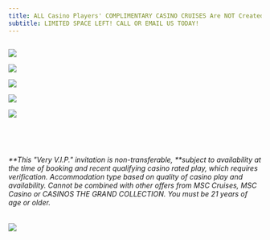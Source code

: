 ```yaml
---
title: ALL Casino Players' COMPLIMENTARY CASINO CRUISES Are NOT Created Equal!!
subtitle: LIMITED SPACE LEFT! CALL OR EMAIL US TODAY!
---
```

![]()

![](/uploads/msc-zero-cost-staterooms-for-ctgc-website.jpg)

![](/uploads/msc-divina-generic-banner.jpg)

![](/uploads/msc-divina-zero-cost-staterooms-as-of-09-30-22-2-.jpg)

![](/uploads/msc-meraviglia-generic-banner.jpg)

![](/uploads/msc-meraviglia-zero-cost-staterooms-as-of-09-30-22-2.jpg)

![]()

![]()

![]()

![]()





###### \*\*This "Very V.I.P." invitation is non-transferable, \*\*subject to availability at the time of booking and recent qualifying casino rated play, which requires verification. Accommodation type based on quality of casino play and availability. Cannot be combined with other offers from MSC Cruises, MSC Casino or CASINOS THE GRAND COLLECTION. You must be 21 years of age or older.  

![](/uploads/2022-ctgc-here-there-everywhere.png)

![]()

![]()